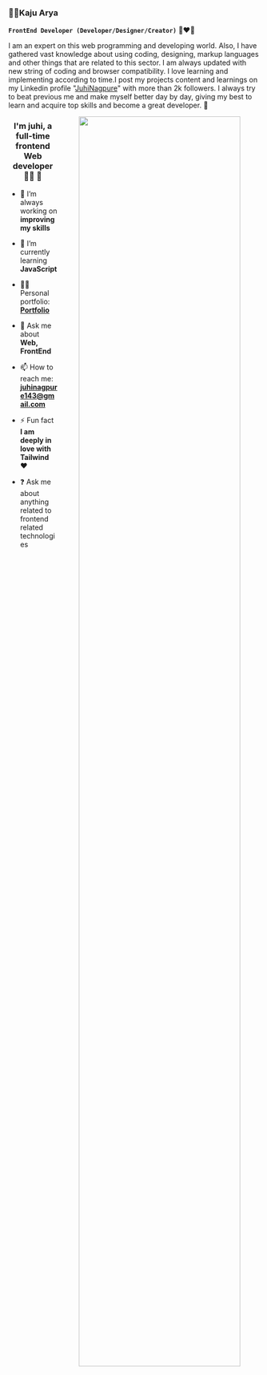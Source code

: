 ### 🙋‍♀️Kaju Arya

**`FrontEnd Developer (Developer/Designer/Creator)`** 🖤❤💜

 I am an expert on this web programming and developing world. Also, I have gathered vast knowledge about using coding, designing, markup languages and other things that are related to this sector. I am always updated with new string of coding and browser compatibility. I love learning and implementing according to time.I post my projects content and learnings on my Linkedin profile "[JuhiNagpure](https://www.linkedin.com/in/juhi-nagpure-38108b21b/)" with more than 2k followers. I always try to beat previous me and make myself better day by day, giving my best to learn and acquire top skills and become a great developer. 🎯  
<div align="center">
<img src="https://media2.giphy.com/media/MDyJRC9jrpKVUS9gWN/giphy.gif?cid=ecf05e47d5w7aa1b03fha1jxftw71z0mg83j9iguw1pt6cwd&rid=giphy.gif&ct=g" align="right" style="width: 80%" />
</div>  
  

### <div align="center">I'm juhi, a full-time frontend Web developer👩‍💻 🚀</div>  
  

- 🔭 I’m always working on **improving my skills**
- 🌱 I’m currently learning **JavaScript**
- 👨‍💻 Personal portfolio: **<a href="https://juhinagpure.netlify.app" target="_blank">Portfolio</a>**
- 💬 Ask me about **Web, FrontEnd**
- 📫 How to reach me: **juhinagpure143@gmail.com**
- ⚡ Fun fact **I am deeply in love with Tailwind ❤️**  
  

- ❓ Ask me about anything related to frontend related technologies  
  

<br/>  


































































<!---
kajuarya/kajuarya is a ✨ special ✨ repository because its `README.md` (this file) appears on your GitHub profile.
You can click the Preview link to take a look at your changes.
--->
